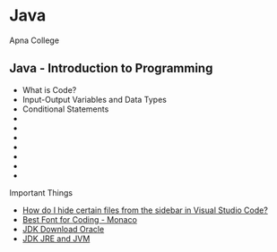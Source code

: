 # Java
 Apna College

 ## Java - Introduction to Programming
 - What is Code?
 - Input-Output Variables and Data Types
 - Conditional Statements
 - 
 - 
 - 
 - 
 - 
 - 
 - 
 
 Important Things
 - [How do I hide certain files from the sidebar in Visual Studio Code?](https://stackoverflow.com/questions/30140112/how-do-i-hide-certain-files-from-the-sidebar-in-visual-studio-code)
 - [Best Font for Coding - Monaco](https://www.cufonfonts.com/font/monaco)
 - [JDK Download Oracle](https://www.oracle.com/java/technologies/downloads/)
 - [JDK JRE and JVM](https://www.javatpoint.com/difference-between-jdk-jre-and-jvm)